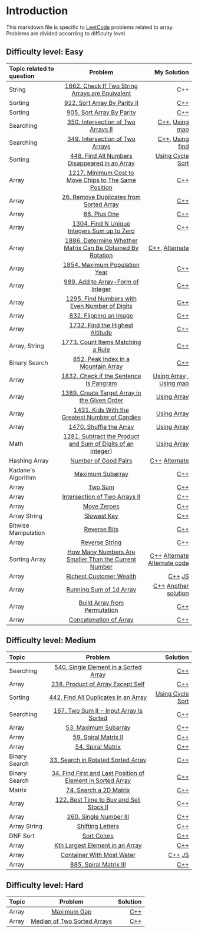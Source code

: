 # Introduction
This markdown file is specific to [LeetCode](https://leetcode.com/) problems related to array. Problems are divided according to difficulty level. 

## Difficulty level: Easy
|  Topic related to question  | Problem | My Solution |
| :---         |     :---:      |          ---: |
|     String      |  [1662. Check If Two String Arrays are Equivalent](https://leetcode.com/problems/check-if-two-string-arrays-are-equivalent/)     |      C++      |
|     Sorting      |  [922. Sort Array By Parity II](https://leetcode.com/problems/sort-array-by-parity-ii/)     |      [C++](https://leetcode.com/submissions/detail/742072410/)       |
|     Sorting      |  [905. Sort Array By Parity](https://leetcode.com/problems/sort-array-by-parity/)     |      [C++](https://leetcode.com/problems/sort-array-by-parity/discuss/2256339/easy-solution-using-two-pointers-o1-space-and-on-time-complexity)       |
|     Searching      |  [350. Intersection of Two Arrays II](https://leetcode.com/problems/intersection-of-two-arrays-ii/)     |      [C++](https://leetcode.com/submissions/detail/551619261/), [Using map](https://leetcode.com/submissions/detail/741983319/)       |
|     Searching      |  [349. Intersection of Two Arrays](https://leetcode.com/problems/intersection-of-two-arrays/)     |      [C++](https://leetcode.com/submissions/detail/739474371/), [Using find](https://leetcode.com/submissions/detail/739464593/)       |
|     Sorting      |  [448. Find All Numbers Disappeared in an Array](https://leetcode.com/problems/find-all-numbers-disappeared-in-an-array/)     |      [Using Cycle Sort](https://leetcode.com/problems/find-all-numbers-disappeared-in-an-array/discuss/2248007/Easy-solution-using-cycle-sort-O(n))       |
|     Array      |  [1217. Minimum Cost to Move Chips to The Same Position](https://leetcode.com/problems/minimum-cost-to-move-chips-to-the-same-position/)     |      [C++](https://leetcode.com/submissions/detail/738583392/)       |
|     Array      |  [26. Remove Duplicates from Sorted Array](https://leetcode.com/problems/remove-duplicates-from-sorted-array/)     |      [C++](https://leetcode.com/submissions/detail/738587921/)       |
|     Array      |  [66. Plus One](https://leetcode.com/problems/plus-one/)     |      [C++](https://leetcode.com/submissions/detail/738552509/)       |
|     Array      |  [1304. Find N Unique Integers Sum up to Zero](https://leetcode.com/problems/find-n-unique-integers-sum-up-to-zero/)     |      [C++](https://leetcode.com/submissions/detail/738419954/)       |
|     Array      |  [1886. Determine Whether Matrix Can Be Obtained By Rotation](https://leetcode.com/problems/determine-whether-matrix-can-be-obtained-by-rotation/)     |      [C++](https://leetcode.com/submissions/detail/736615422/), [Alternate](https://leetcode.com/submissions/detail/737097253/)       |
|     Array      |  [1854. Maximum Population Year](https://leetcode.com/problems/maximum-population-year/)     |      [C++](https://leetcode.com/submissions/detail/736608372/)       
|     Array      |  [989. Add to Array-Form of Integer](https://leetcode.com/problems/add-to-array-form-of-integer/)     |      [C++](https://leetcode.com/submissions/detail/736581160/)       |
|     Array      |  [1295. Find Numbers with Even Number of Digits](https://leetcode.com/problems/find-numbers-with-even-number-of-digits/)     |      [C++](https://leetcode.com/submissions/detail/735819752/)       |
|     Array      |  [832. Flipping an Image](https://leetcode.com/problems/flipping-an-image/)     |      [C++](https://leetcode.com/submissions/detail/734210637/)       |
|     Array      |  [1732. Find the Highest Altitude](https://leetcode.com/problems/find-the-highest-altitude/)     |      [C++](https://leetcode.com/submissions/detail/734192478/)       |
|     Array, String      |  [1773. Count Items Matching a Rule](https://leetcode.com/problems/count-items-matching-a-rule/)     |      [C++](https://leetcode.com/submissions/detail/734184018/)       |
|     Binary Search      |  [852. Peak Index in a Mountain Array](https://leetcode.com/problems/peak-index-in-a-mountain-array/)     |      [C++](https://leetcode.com/submissions/detail/730805873/)       |
|     Array      |  [1832. Check if the Sentence Is Pangram](https://leetcode.com/problems/check-if-the-sentence-is-pangram/)     |      [Using Array](https://leetcode.com/submissions/detail/730773794/)  , [Using map](https://leetcode.com/submissions/detail/730775393/)   |
|     Array      |  [1389. Create Target Array in the Given Order](https://leetcode.com/problems/create-target-array-in-the-given-order/)     |      [Using Array](https://leetcode.com/submissions/detail/730741345/)       |
|     Array      |  [1431. Kids With the Greatest Number of Candies](https://leetcode.com/problems/kids-with-the-greatest-number-of-candies/)     |      [Using Array](https://leetcode.com/submissions/detail/730389880/)       |
|     Array      |  [1470. Shuffle the Array](https://leetcode.com/problems/shuffle-the-array/)     |      [Using Array](https://leetcode.com/submissions/detail/729599063/)       |
|     Math   |  [1281. Subtract the Product and Sum of Digits of an Integer](https://leetcode.com/problems/subtract-the-product-and-sum-of-digits-of-an-integer/))    | [Using Array](https://leetcode.com/submissions/detail/729560128/) |
|     Hashing Array   |  [Number of Good Pairs](https://leetcode.com/problems/number-of-good-pairs/)     | [C++](https://leetcode.com/submissions/detail/567346039/) [Alternate](https://leetcode.com/submissions/detail/730408110/)|
|     Kadane's Algorithm      |  [Maximum Subarray](https://leetcode.com/problems/maximum-subarray/)     |      [C++](https://leetcode.com/submissions/detail/562983300/)       |
|     Array      |  [Two Sum](https://leetcode.com/problems/two-sum/)     |      [C++](https://leetcode.com/submissions/detail/554018436/)       |
|     Array      |  [Intersection of Two Arrays II](https://leetcode.com/problems/intersection-of-two-arrays-ii/)     |      [C++](https://leetcode.com/submissions/detail/551619261/)       |
|     Array      |  [Move Zeroes](https://leetcode.com/problems/move-zeroes/)     |      [C++](https://leetcode.com/submissions/detail/551610360/)       |
|     Array String   |  [Slowest Key](https://leetcode.com/problems/slowest-key/)     | [C++](https://leetcode.com/submissions/detail/550485975/) |
|     Bitwise Manipulation    |  [Reverse Bits](https://leetcode.com/problems/reverse-bits/)     | [C++](https://leetcode.com/submissions/detail/550474569/) |
|     Array    |  [Reverse String](https://leetcode.com/problems/reverse-string/)     | [C++](https://leetcode.com/submissions/detail/550466713/) |
|     Sorting Array   |  [How Many Numbers Are Smaller Than the Current Number](https://leetcode.com/problems/how-many-numbers-are-smaller-than-the-current-number/)    |      [C++](https://leetcode.com/submissions/detail/548466253/)    [Alternate](https://leetcode.com/submissions/detail/548469884/)  [Alternate code](https://leetcode.com/submissions/detail/730416751/) |
|     Array      |  [Richest Customer Wealth](https://leetcode.com/problems/richest-customer-wealth/)     |      [C++](https://leetcode.com/submissions/detail/547245759/)    [JS](https://leetcode.com/submissions/detail/547249190/)       |
|     Array      |  [Running Sum of 1d Array](https://leetcode.com/problems/running-sum-of-1d-array/)     |      [C++](https://leetcode.com/submissions/detail/547217025/)  [Another solution](https://leetcode.com/submissions/detail/729580132/)   |
|     Array      |  [Build Array from Permutation](https://leetcode.com/problems/build-array-from-permutation/)     |      [C++](https://leetcode.com/submissions/detail/546717661/)       |
|     Array      |  [Concatenation of Array](https://leetcode.com/problems/concatenation-of-array/)     |      [C++](https://leetcode.com/submissions/detail/546710380/)       |


## Difficulty level: Medium
|  Topic  | Problem | Solution |
| :---         |     :---:      |          ---: |
|     Searching      |  [540. Single Element in a Sorted Array](https://leetcode.com/problems/single-element-in-a-sorted-array/)     |      [C++](https://leetcode.com/submissions/detail/746273122/)       |
|     Array     |  [238. Product of Array Except Self](https://leetcode.com/problems/product-of-array-except-self/)     |      [C++](https://leetcode.com/problems/product-of-array-except-self/discuss/2272522/Every-solution-I-can-think-of)       |
|     Sorting      |  [442. Find All Duplicates in an Array](https://leetcode.com/problems/find-all-duplicates-in-an-array/)     |      [Using Cycle Sort](https://leetcode.com/problems/find-all-duplicates-in-an-array/discuss/2248046/C%2B%2B-oror-Cycle-Sort-oror-Code-with-comments-oror-O(n)-time-complexity)       |
|     Searching      |  [167. Two Sum II - Input Array Is Sorted](https://leetcode.com/problems/two-sum-ii-input-array-is-sorted/)     |      [C++](https://leetcode.com/submissions/detail/739039506/)       |
|     Array     |  [53. Maximum Subarray](https://leetcode.com/problems/maximum-subarray/)     |      [C++](https://leetcode.com/submissions/detail/562983300/)       |
|     Array      |  [59. Spiral Matrix II](https://leetcode.com/problems/spiral-matrix-ii/)     |      [C++](https://leetcode.com/submissions/detail/735230844/)       |
|     Array      |  [54. Spiral Matrix](https://leetcode.com/problems/spiral-matrix/)     |      [C++](https://leetcode.com/submissions/detail/734261080/)       |
|     Binary Search      |  [33. Search in Rotated Sorted Array](https://leetcode.com/problems/search-in-rotated-sorted-array/submissions/)     |      [C++](https://leetcode.com/submissions/detail/731699630/)       |
|     Binary Search      |  [34. Find First and Last Position of Element in Sorted Array](https://leetcode.com/problems/find-first-and-last-position-of-element-in-sorted-array/)     |      [C++](https://leetcode.com/submissions/detail/731664686/)       |
|     Matrix   |  [74. Search a 2D Matrix](https://leetcode.com/problems/search-a-2d-matrix/)     | [C++](https://leetcode.com/submissions/detail/631947077/) |
|     Array   |  [122. Best Time to Buy and Sell Stock II](https://leetcode.com/problems/best-time-to-buy-and-sell-stock-ii/)     | [C++](https://leetcode.com/submissions/detail/584875591/) |
|     Array   |  [260. Single Number III](https://leetcode.com/problems/single-number-iii/)     | [C++](https://leetcode.com/submissions/detail/582869046/) |
|     Array String   |  [Shifting Letters](https://leetcode.com/problems/shifting-letters/)     | [C++](https://leetcode.com/submissions/detail/551584714/) |
|     DNF Sort   |  [Sort Colors](https://leetcode.com/problems/sort-colors/)     | [C++](https://leetcode.com/submissions/detail/551014131/) |
|     Array   |  [Kth Largest Element in an Array](https://leetcode.com/problems/kth-largest-element-in-an-array/)     | [C++](https://leetcode.com/submissions/detail/550994337/) |
|     Array      |  [Container With Most Water](https://leetcode.com/problems/container-with-most-water/)     |      [C++](https://leetcode.com/submissions/detail/547266476/)    [JS](https://leetcode.com/submissions/detail/547271092/)   |
|     Array      |  [885. Spiral Matrix III](https://leetcode.com/problems/spiral-matrix-iii/)     |      [C++](https://leetcode.com/problems/spiral-matrix-iii/discuss/2777454/C%2B%2B-solution-with-explanation-and-complexity)   |


## Difficulty level: Hard
|  Topic  | Problem | Solution |
| :---         |     :---:      |          ---: |
|     Array      |  [Maximum Gap](https://leetcode.com/problems/maximum-gap/)     |      [C++](https://leetcode.com/submissions/detail/562990455/)       |
|     Array      |  [Median of Two Sorted Arrays](https://leetcode.com/problems/median-of-two-sorted-arrays/)     |      [C++](https://leetcode.com/submissions/detail/552656467/)       |
